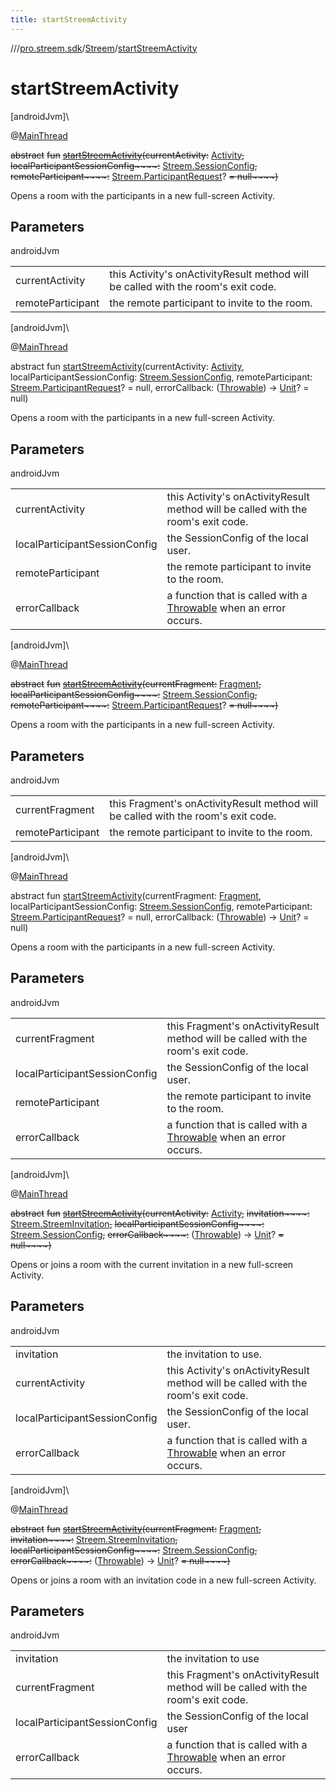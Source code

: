 ```yaml
---
title: startStreemActivity
---
```

//[<root>](../../../index.html)/[pro.streem.sdk](../index.html)/[Streem](index.html)/[startStreemActivity](start-streem-activity.html)



# startStreemActivity



[androidJvm]\




@[MainThread](https://developer.android.com/reference/kotlin/androidx/annotation/MainThread.html)



~~abstract~~ ~~fun~~ [~~startStreemActivity~~](start-streem-activity.html)~~(~~~~currentActivity~~~~:~~ [Activity](https://developer.android.com/reference/kotlin/android/app/Activity.html)~~,~~ ~~localParticipantSessionConfig~~~~:~~ [Streem.SessionConfig](-session-config/index.html)~~,~~ ~~remoteParticipant~~~~:~~ [Streem.ParticipantRequest](-participant-request/index.html)? ~~= null~~~~)~~



Opens a room with the participants in a new full-screen Activity.



## Parameters


androidJvm

| | |
|---|---|
| currentActivity | this Activity's onActivityResult method will be called with the room's exit code. |
| remoteParticipant | the remote participant to invite to the room. |





[androidJvm]\




@[MainThread](https://developer.android.com/reference/kotlin/androidx/annotation/MainThread.html)



abstract fun [startStreemActivity](start-streem-activity.html)(currentActivity: [Activity](https://developer.android.com/reference/kotlin/android/app/Activity.html), localParticipantSessionConfig: [Streem.SessionConfig](-session-config/index.html), remoteParticipant: [Streem.ParticipantRequest](-participant-request/index.html)? = null, errorCallback: ([Throwable](https://kotlinlang.org/api/latest/jvm/stdlib/kotlin/-throwable/index.html)) -&gt; [Unit](https://kotlinlang.org/api/latest/jvm/stdlib/kotlin/-unit/index.html)? = null)



Opens a room with the participants in a new full-screen Activity.



## Parameters


androidJvm

| | |
|---|---|
| currentActivity | this Activity's onActivityResult method will be called with the room's exit code. |
| localParticipantSessionConfig | the SessionConfig of the local user. |
| remoteParticipant | the remote participant to invite to the room. |
| errorCallback | a function that is called with a [Throwable](https://kotlinlang.org/api/latest/jvm/stdlib/kotlin/-throwable/index.html) when an error occurs. |





[androidJvm]\




@[MainThread](https://developer.android.com/reference/kotlin/androidx/annotation/MainThread.html)



~~abstract~~ ~~fun~~ [~~startStreemActivity~~](start-streem-activity.html)~~(~~~~currentFragment~~~~:~~ [Fragment](https://developer.android.com/reference/kotlin/androidx/fragment/app/Fragment.html)~~,~~ ~~localParticipantSessionConfig~~~~:~~ [Streem.SessionConfig](-session-config/index.html)~~,~~ ~~remoteParticipant~~~~:~~ [Streem.ParticipantRequest](-participant-request/index.html)? ~~= null~~~~)~~



Opens a room with the participants in a new full-screen Activity.



## Parameters


androidJvm

| | |
|---|---|
| currentFragment | this Fragment's onActivityResult method will be called with the room's exit code. |
| remoteParticipant | the remote participant to invite to the room. |





[androidJvm]\




@[MainThread](https://developer.android.com/reference/kotlin/androidx/annotation/MainThread.html)



abstract fun [startStreemActivity](start-streem-activity.html)(currentFragment: [Fragment](https://developer.android.com/reference/kotlin/androidx/fragment/app/Fragment.html), localParticipantSessionConfig: [Streem.SessionConfig](-session-config/index.html), remoteParticipant: [Streem.ParticipantRequest](-participant-request/index.html)? = null, errorCallback: ([Throwable](https://kotlinlang.org/api/latest/jvm/stdlib/kotlin/-throwable/index.html)) -&gt; [Unit](https://kotlinlang.org/api/latest/jvm/stdlib/kotlin/-unit/index.html)? = null)



Opens a room with the participants in a new full-screen Activity.



## Parameters


androidJvm

| | |
|---|---|
| currentFragment | this Fragment's onActivityResult method will be called with the room's exit code. |
| localParticipantSessionConfig | the SessionConfig of the local user. |
| remoteParticipant | the remote participant to invite to the room. |
| errorCallback | a function that is called with a [Throwable](https://kotlinlang.org/api/latest/jvm/stdlib/kotlin/-throwable/index.html) when an error occurs. |





[androidJvm]\




@[MainThread](https://developer.android.com/reference/kotlin/androidx/annotation/MainThread.html)



~~abstract~~ ~~fun~~ [~~startStreemActivity~~](start-streem-activity.html)~~(~~~~currentActivity~~~~:~~ [Activity](https://developer.android.com/reference/kotlin/android/app/Activity.html)~~,~~ ~~invitation~~~~:~~ [Streem.StreemInvitation](-streem-invitation/index.html)~~,~~ ~~localParticipantSessionConfig~~~~:~~ [Streem.SessionConfig](-session-config/index.html)~~,~~ ~~errorCallback~~~~:~~ ([Throwable](https://kotlinlang.org/api/latest/jvm/stdlib/kotlin/-throwable/index.html)) -&gt; [Unit](https://kotlinlang.org/api/latest/jvm/stdlib/kotlin/-unit/index.html)? ~~= null~~~~)~~



Opens or joins a room with the current invitation in a new full-screen Activity.



## Parameters


androidJvm

| | |
|---|---|
| invitation | the invitation to use. |
| currentActivity | this Activity's onActivityResult method will be called with the room's exit code. |
| localParticipantSessionConfig | the SessionConfig of the local user. |
| errorCallback | a function that is called with a [Throwable](https://kotlinlang.org/api/latest/jvm/stdlib/kotlin/-throwable/index.html) when an error occurs. |





[androidJvm]\




@[MainThread](https://developer.android.com/reference/kotlin/androidx/annotation/MainThread.html)



~~abstract~~ ~~fun~~ [~~startStreemActivity~~](start-streem-activity.html)~~(~~~~currentFragment~~~~:~~ [Fragment](https://developer.android.com/reference/kotlin/androidx/fragment/app/Fragment.html)~~,~~ ~~invitation~~~~:~~ [Streem.StreemInvitation](-streem-invitation/index.html)~~,~~ ~~localParticipantSessionConfig~~~~:~~ [Streem.SessionConfig](-session-config/index.html)~~,~~ ~~errorCallback~~~~:~~ ([Throwable](https://kotlinlang.org/api/latest/jvm/stdlib/kotlin/-throwable/index.html)) -&gt; [Unit](https://kotlinlang.org/api/latest/jvm/stdlib/kotlin/-unit/index.html)? ~~= null~~~~)~~



Opens or joins a room with an invitation code in a new full-screen Activity.



## Parameters


androidJvm

| | |
|---|---|
| invitation | the invitation to use |
| currentFragment | this Fragment's onActivityResult method will be called with the room's exit code. |
| localParticipantSessionConfig | the SessionConfig of the local user |
| errorCallback | a function that is called with a [Throwable](https://kotlinlang.org/api/latest/jvm/stdlib/kotlin/-throwable/index.html) when an error occurs. |




